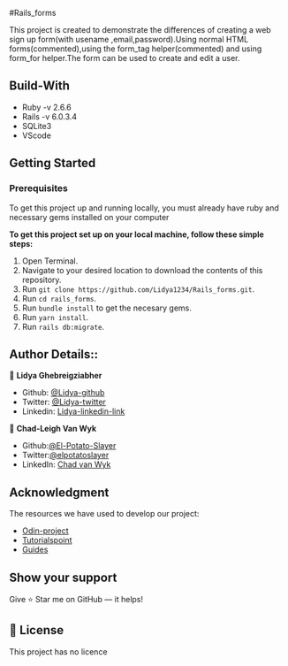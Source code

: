 #Rails_forms

This project is created to demonstrate the differences of creating a web sign up  form(with usename ,email,password).Using normal HTML forms(commented),using the form_tag helper(commented) and using form_for helper.The form can be used to create and edit a user.



## Build-With

- Ruby -v  2.6.6
- Rails -v 6.0.3.4
- SQLite3
- VScode


## Getting Started

### Prerequisites

To get this project up and running locally, you must already have ruby and necessary gems installed on your computer

**To get this project set up on your local machine, follow these simple steps:**

1. Open Terminal.
2. Navigate to your desired location to download the contents of this repository.
3. Run ```git clone https://github.com/Lidya1234/Rails_forms.git```.
4. Run ```cd rails_forms```.
5. Run ```bundle install``` to get the necesary gems.
6. Run ```yarn install```.
6. Run `rails db:migrate`.


## Author Details::

👤 **Lidya Ghebreigziabher**

- Github: [@Lidya-github ](https://github.com/Lidya1234)
- Twitter: [@Lidya-twitter](https://twitter.com/Lidya42676629)
- Linkedin: [Lidya-linkedin-link](https://www.linkedin.com/in/lidya-ghebreigziabher-4a94391aa/)


👤 **Chad-Leigh Van Wyk**

- Github:[@El-Potato-Slayer](https://github.com/El-Potato-Slayer)
- Twitter:[@elpotatoslayer](https://twitter.com/elpotatoslayer)
- LinkedIn: [Chad van Wyk](https://www.linkedin.com/in/chad-van-wyk-4228b21a6/)


## Acknowledgment
The resources we have used to develop our project:

- [Odin-project](https://www.theodinproject.com/courses/ruby-on-rails/lessons/building-with-active-record-ruby-on-rails)
- [Tutorialspoint](https://www.tutorialspoint.com/ruby-on-rails/rails-migrations.htm)
- [Guides](https://guides.rubyonrails.org/active_record_validations.html#length)

## Show your support

Give ⭐ Star me on GitHub — it helps!

## 📝 License

This project has no licence 


